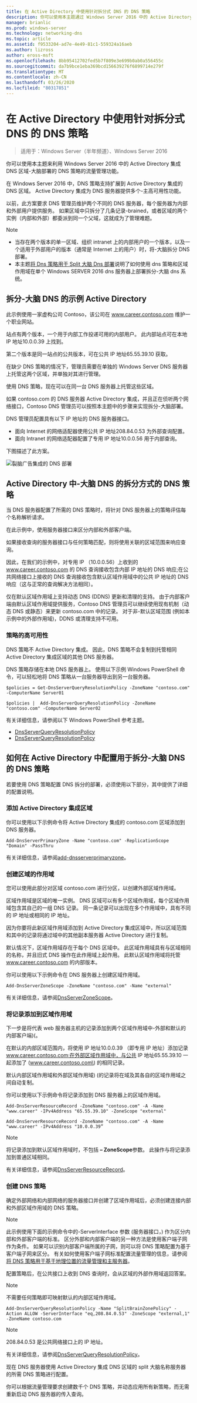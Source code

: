 ```yaml
---
title: 在 Active Directory 中使用针对拆分式 DNS 的 DNS 策略
description: 你可以使用本主题通过 Windows Server 2016 中的 Active Directory 集成的 DNS 区域，利用适用于裂脑部署的 DNS 策略的流量管理功能。
manager: brianlic
ms.prod: windows-server
ms.technology: networking-dns
ms.topic: article
ms.assetid: f9533204-ad7e-4e49-81c1-559324a16aeb
ms.author: lizross
author: eross-msft
ms.openlocfilehash: 8bb95412702fed5b7f809e3e699b0ab0a556455c
ms.sourcegitcommit: da7b9bce1eba369bcd156639276f6899714e279f
ms.translationtype: MT
ms.contentlocale: zh-CN
ms.lasthandoff: 03/26/2020
ms.locfileid: "80317851"
---
```

# <a name="use-dns-policy-for-split-brain-dns-in-active-directory"></a>在 Active Directory 中使用针对拆分式 DNS 的 DNS 策略

>适用于：Windows Server（半年频道）、Windows Server 2016

你可以使用本主题来利用 Windows Server 2016 中的 Active Directory 集成 DNS 区域\-大脑部署的 DNS 策略的流量管理功能。

在 Windows Server 2016 中，DNS 策略支持扩展到 Active Directory 集成的 DNS 区域。 Active Directory 集成为 DNS 服务器提供多个\-主高可用性功能。 

以前，此方案要求 DNS 管理员维护两个不同的 DNS 服务器，每个服务器为内部和外部用户提供服务。 如果区域中只拆分了几条记录\-brained，或者区域的两个实例（内部和外部）都委派到同一个父域，这就成为了管理难题。

> [!NOTE]
> - 当存在两个版本的单一区域、组织 intranet 上的内部用户的一个版本，以及一个适用于外部用户的版本（通常是 Internet 上的用户）时，将\-大脑拆分 DNS 部署。
> - 本主题[将 Dns 策略用于 Split 大脑 Dns 部署](split-brain-DNS-deployment.md)说明了如何使用 dns 策略和区域作用域在单个 Windows SERVER 2016 dns 服务器上部署拆分\-大脑 dns 系统。



##  <a name="example-split-brain-dns-in-active-directory"></a>拆分\-大脑 DNS 的示例 Active Directory

此示例使用一家虚构公司 Contoso，该公司在 www.career.contoso.com 维护一个职业网站。

站点有两个版本，一个用于内部工作投递可用的内部用户。 此内部站点可在本地 IP 地址10.0.0.39 上找到。 

第二个版本是同一站点的公共版本，可在公共 IP 地址65.55.39.10 获取。

在缺少 DNS 策略的情况下，管理员需要在单独的 Windows Server DNS 服务器上托管这两个区域，并单独对其进行管理。 

使用 DNS 策略，现在可以在同一台 DNS 服务器上托管这些区域。

如果 contoso.com 的 DNS 服务器 Active Directory 集成，并且正在侦听两个网络接口，Contoso DNS 管理员可以按照本主题中的步骤来实现拆分\-大脑部署。

DNS 管理员配置具有以下 IP 地址的 DNS 服务器接口。

- 面向 Internet 的网络适配器使用公共 IP 地址208.84.0.53 为外部查询配置。
- 面向 Intranet 的网络适配器配置了专用 IP 地址10.0.0.56 用于内部查询。

下图描述了此方案。

![裂脑广告集成的 DNS 部署](../../media/DNS-SB-AD/DNS-SB-AD.jpg)

## <a name="how-dns-policy-for-split-brain-dns-in-active-directory-works"></a>Active Directory 中\-大脑 DNS 的拆分方式的 DNS 策略

当 DNS 服务器配置了所需的 DNS 策略时，将针对 DNS 服务器上的策略评估每个名称解析请求。

在此示例中，使用服务器接口来区分内部和外部客户端。

如果接收查询的服务器接口与任何策略匹配，则将使用关联的区域范围来响应查询。 

因此，在我们的示例中，对专用 IP （10.0.0.56）上收到的 www.career.contoso.com 的 DNS 查询接收包含内部 IP 地址的 DNS 响应;在公共网络接口上接收的 DNS 查询接收包含默认区域作用域中的公共 IP 地址的 DNS 响应（这与正常的查询解决方法相同）。  

仅在默认区域作用域上支持动态 DNS \(DDNS\) 更新和清理的支持。 由于内部客户端由默认区域作用域提供服务，Contoso DNS 管理员可以继续使用现有机制（动态 DNS 或静态）来更新 contoso.com 中的记录。 对于非\-默认区域范围 \(例如本示例中的外部作用域\)，DDNS 或清理支持不可用。

### <a name="high-availability-of-policies"></a>策略的高可用性

DNS 策略不 Active Directory 集成。 因此，DNS 策略不会复制到托管相同 Active Directory 集成区域的其他 DNS 服务器。 

DNS 策略存储在本地 DNS 服务器上。 使用以下示例 Windows PowerShell 命令，可以轻松地将 DNS 策略从一台服务器导出到另一台服务器。

    $policies = Get-DnsServerQueryResolutionPolicy -ZoneName "contoso.com" -ComputerName Server01
    
    $policies |  Add-DnsServerQueryResolutionPolicy -ZoneName "contoso.com" -ComputerName Server02

有关详细信息，请参阅以下 Windows PowerShell 参考主题。

- [DnsServerQueryResolutionPolicy](https://docs.microsoft.com/powershell/module/dnsserver/get-dnsserverqueryresolutionpolicy?view=win10-ps)
- [DnsServerQueryResolutionPolicy](https://docs.microsoft.com/powershell/module/dnsserver/add-dnsserverqueryresolutionpolicy?view=win10-ps)


## <a name="how-to-configure-dns-policy-for-split-brain-dns-in-active-directory"></a>如何在 Active Directory 中配置用于拆分\-大脑 DNS 的 DNS 策略

若要使用 DNS 策略配置 DNS 拆分的部署，必须使用以下部分，其中提供了详细的配置说明。

### <a name="add-the-active-directory-integrated-zone"></a>添加 Active Directory 集成区域

你可以使用以下示例命令将 Active Directory 集成的 contoso.com 区域添加到 DNS 服务器。

    Add-DnsServerPrimaryZone -Name "contoso.com" -ReplicationScope "Domain" -PassThru

有关详细信息，请参阅[add-dnsserverprimaryzone](https://docs.microsoft.com/powershell/module/dnsserver/add-dnsserverprimaryzone?view=win10-ps)。

### <a name="create-the-scopes-of-the-zone"></a>创建区域的作用域

您可以使用此部分对区域 contoso.com 进行分区，以创建外部区域作用域。

区域作用域是区域的唯一实例。 DNS 区域可以有多个区域作用域，每个区域作用域包含其自己的一组 DNS 记录。 同一条记录可以出现在多个作用域中，具有不同的 IP 地址或相同的 IP 地址。 

因为你要将此新区域作用域添加到 Active Directory 集成区域中，所以区域范围和其中的记录将通过域中的其他副本服务器 Active Directory 进行复制。

默认情况下，区域作用域存在于每个 DNS 区域中。 此区域作用域具有与区域相同的名称，并且旧式 DNS 操作在此作用域上起作用。 此默认区域作用域将托管 www.career.contoso.com 的内部版本。

你可以使用以下示例命令在 DNS 服务器上创建区域作用域。

    Add-DnsServerZoneScope -ZoneName "contoso.com" -Name "external"

有关详细信息，请参阅[DnsServerZoneScope](https://docs.microsoft.com/powershell/module/dnsserver/add-dnsserverzonescope?view=win10-ps)。

### <a name="add-records-to-the-zone-scopes"></a>将记录添加到区域作用域

下一步是将代表 web 服务器主机的记录添加到两个区域作用域中-外部和默认的内部客户端\)\(。 

在默认的内部区域范围内，将使用 IP 地址10.0.0.39 （即专用 IP 地址）添加记录 www.career.contoso.com;在外部区域作用域中，与公共 IP 地址65.55.39.10 一起添加了 \(www.career.contoso.com\) 的相同记录。 

默认内部区域作用域和外部区域作用域\) \(的记录将在域及其各自的区域作用域之间自动复制。

你可以使用以下示例命令将记录添加到 DNS 服务器上的区域作用域。

    Add-DnsServerResourceRecord -ZoneName "contoso.com" -A -Name "www.career" -IPv4Address "65.55.39.10" -ZoneScope "external"
    
    Add-DnsServerResourceRecord -ZoneName "contoso.com" -A -Name "www.career" -IPv4Address "10.0.0.39”

> [!NOTE]
> 将记录添加到默认区域作用域时，不包括 **– ZoneScope**参数。 此操作与将记录添加到普通区域相同。

有关详细信息，请参阅[DnsServerResourceRecord](https://docs.microsoft.com/powershell/module/dnsserver/add-dnsserverresourcerecord?view=win10-ps)。

### <a name="create-the-dns-policies"></a>创建 DNS 策略

确定外部网络和内部网络的服务器接口并创建了区域作用域后，必须创建连接内部和外部区域作用域的 DNS 策略。

> [!NOTE]
> 此示例使用下面的示例命令中的-ServerInterface 参数 \(服务器接口，\) 作为区分内部和外部客户端的标准。 区分外部和内部客户端的另一种方法是使用客户端子网作为条件。 如果可以识别内部客户端所属的子网，则可以将 DNS 策略配置为基于客户端子网来区分。 有关如何使用客户端子网标准配置流量管理的信息，请参阅[将 DNS 策略用于基于地理位置的流量管理和主服务器](primary-geo-location.md)。

配置策略后，在公共接口上收到 DNS 查询时，会从区域的外部作用域返回答案。 

> [!NOTE]
> 不需要任何策略即可映射默认的内部区域作用域。 

    Add-DnsServerQueryResolutionPolicy -Name "SplitBrainZonePolicy" -Action ALLOW -ServerInterface "eq,208.84.0.53" -ZoneScope "external,1" -ZoneName contoso.com

> [!NOTE]
> 208.84.0.53 是公共网络接口上的 IP 地址。

有关详细信息，请参阅[DnsServerQueryResolutionPolicy](https://docs.microsoft.com/powershell/module/dnsserver/add-dnsserverqueryresolutionpolicy?view=win10-ps)。

现在 DNS 服务器使用 Active Directory 集成 DNS 区域的 split 大脑名称服务器的所需 DNS 策略进行配置。

你可以根据流量管理要求创建数千个 DNS 策略，并动态应用所有新策略，而无需重新启动 DNS 服务器的传入查询。 
